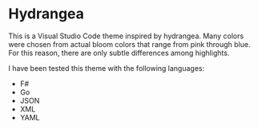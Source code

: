 Hydrangea
=========

This is a Visual Studio Code theme inspired by hydrangea. Many colors were chosen from
actual bloom colors that range from pink through blue. For this reason, there are only
subtle differences among highlights.

I have been tested this theme with the following languages:
 - F#
 - Go
 - JSON
 - XML
 - YAML
